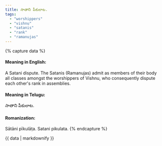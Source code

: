 ```yaml
---
title: సాతాని పీకులాట.
tags:
  - "worshippers"
  - "vishnu"
  - "satanis"
  - "rank"
  - "ramanujas"
---
```


{% capture data %}
#### Meaning in English:
A Satani dispute.
The Satanis (Ramanujas) admit as members of their body all classes amongst the worshippers of Vishnu, who consequently dispute each other's rank in assemblies.

#### Meaning in Telugu:
సాతాని పీకులాట.

#### Romanization:
Sātāni pīkulāṭa.
Satani pikulata.
{% endcapture %}

{{ data | markdownify }}

